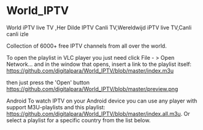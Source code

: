 # World_IPTV
World iPTV live TV ,Her Dilde IPTV Canli TV,Wereldwijd iPTV live TV,Canli canli izle

Collection of 6000+ free IPTV channels from all over the world.

To open the playlist in VLC player you just need click File - > Open Network... and in the window that opens, 
insert a link to the playlist itself: 
https://github.com/digitalpara/World_IPTV/blob/master/index.m3u

then just press the 'Open' button
https://github.com/digitalpara/World_IPTV/blob/master/preview.png

Android
To watch IPTV on your Android device you can use any player with support M3U-playlists and this playlist: 
https://github.com/digitalpara/World_IPTV/blob/master/index.all.m3u. 
Or select a playlist for a specific country from the list below.
